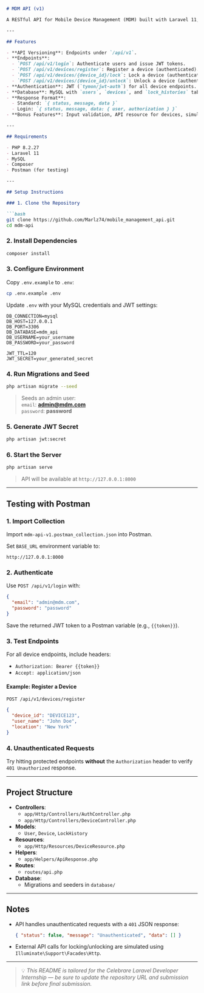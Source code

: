 ```markdown
# MDM API (v1)

A RESTful API for Mobile Device Management (MDM) built with Laravel 11, implementing device registration, locking, and unlocking with JWT authentication, MySQL database, and standardized JSON responses. This project is submitted for the Celebrare Laravel Developer Internship.

---

## Features

- **API Versioning**: Endpoints under `/api/v1`.
- **Endpoints**:
  - `POST /api/v1/login`: Authenticate users and issue JWT tokens.
  - `POST /api/v1/devices/register`: Register a device (authenticated).
  - `POST /api/v1/devices/{device_id}/lock`: Lock a device (authenticated).
  - `POST /api/v1/devices/{device_id}/unlock`: Unlock a device (authenticated).
- **Authentication**: JWT (`tymon/jwt-auth`) for all device endpoints.
- **Database**: MySQL with `users`, `devices`, and `lock_histories` tables.
- **Response Format**:
  - Standard: `{ status, message, data }`
  - Login: `{ status, message, data: { user, authorization } }`
- **Bonus Features**: Input validation, API resource for devices, simulated external API calls.

---

## Requirements

- PHP 8.2.27
- Laravel 11
- MySQL
- Composer
- Postman (for testing)

---

## Setup Instructions

### 1. Clone the Repository

```bash
git clone https://github.com/Marlz74/mobile_management_api.git
cd mdm-api
```

### 2. Install Dependencies

```bash
composer install
```

### 3. Configure Environment

Copy `.env.example` to `.env`:

```bash
cp .env.example .env
```

Update `.env` with your MySQL credentials and JWT settings:

```env
DB_CONNECTION=mysql
DB_HOST=127.0.0.1
DB_PORT=3306
DB_DATABASE=mdm_api
DB_USERNAME=your_username
DB_PASSWORD=your_password

JWT_TTL=120
JWT_SECRET=your_generated_secret
```

### 4. Run Migrations and Seed

```bash
php artisan migrate --seed
```

> Seeds an admin user:  
> `email`: **admin@mdm.com**  
> `password`: **password**

### 5. Generate JWT Secret

```bash
php artisan jwt:secret
```

### 6. Start the Server

```bash
php artisan serve
```

> API will be available at `http://127.0.0.1:8000`

---

## Testing with Postman

### 1. Import Collection

Import `mdm-api-v1.postman_collection.json` into Postman.

Set `BASE_URL` environment variable to:

```
http://127.0.0.1:8000
```

### 2. Authenticate

Use `POST /api/v1/login` with:

```json
{
  "email": "admin@mdm.com",
  "password": "password"
}
```

Save the returned JWT token to a Postman variable (e.g., `{{token}}`).

### 3. Test Endpoints

For all device endpoints, include headers:

- `Authorization: Bearer {{token}}`
- `Accept: application/json`

#### Example: Register a Device

`POST /api/v1/devices/register`

```json
{
  "device_id": "DEVICE123",
  "user_name": "John Doe",
  "location": "New York"
}
```

### 4. Unauthenticated Requests

Try hitting protected endpoints **without** the `Authorization` header to verify `401 Unauthorized` response.

---

## Project Structure

- **Controllers**:
  - `app/Http/Controllers/AuthController.php`
  - `app/Http/Controllers/DeviceController.php`
- **Models**:
  - `User`, `Device`, `LockHistory`
- **Resources**:
  - `app/Http/Resources/DeviceResource.php`
- **Helpers**:
  - `app/Helpers/ApiResponse.php`
- **Routes**:
  - `routes/api.php`
- **Database**:
  - Migrations and seeders in `database/`

---

## Notes

- API handles unauthenticated requests with a `401` JSON response:
  ```json
  { "status": false, "message": "Unauthenticated", "data": [] }
  ```
- External API calls for locking/unlocking are simulated using `Illuminate\Support\Facades\Http`.


---


> 💡 *This README is tailored for the Celebrare Laravel Developer Internship — be sure to update the repository URL and submission link before final submission.*

```
